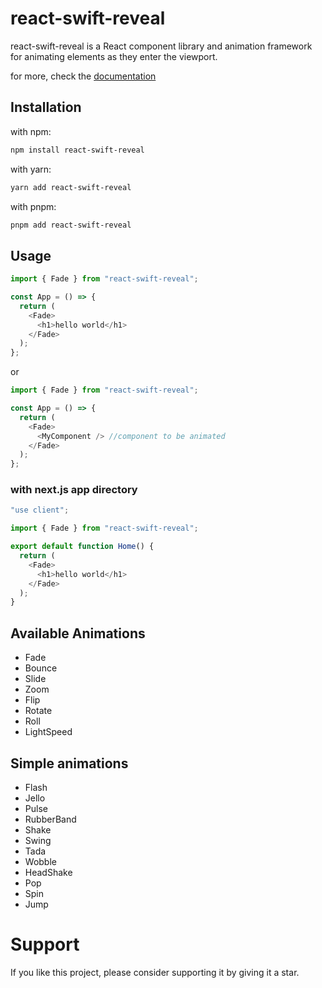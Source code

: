 # react-swift-reveal

react-swift-reveal is a React component library and animation framework for animating elements as they enter the viewport.

for more, check the [documentation](https://react-swift-reveal.vercel.app/)

## Installation

with npm:

```bash
npm install react-swift-reveal
```

with yarn:

```bash
yarn add react-swift-reveal
```

with pnpm:

```bash
pnpm add react-swift-reveal
```

## Usage

```javascript
import { Fade } from "react-swift-reveal";

const App = () => {
  return (
    <Fade>
      <h1>hello world</h1>
    </Fade>
  );
};
```

or

```javascript
import { Fade } from "react-swift-reveal";

const App = () => {
  return (
    <Fade>
      <MyComponent /> //component to be animated
    </Fade>
  );
};
```

### with next.js app directory

```javascript
"use client";

import { Fade } from "react-swift-reveal";

export default function Home() {
  return (
    <Fade>
      <h1>hello world</h1>
    </Fade>
  );
}
```

## Available Animations

- Fade
- Bounce
- Slide
- Zoom
- Flip
- Rotate
- Roll
- LightSpeed

## Simple animations

- Flash
- Jello
- Pulse
- RubberBand
- Shake
- Swing
- Tada
- Wobble
- HeadShake
- Pop
- Spin
- Jump

# Support

If you like this project, please consider supporting it by giving it a star.

